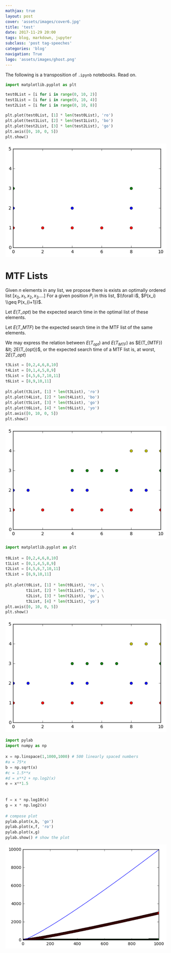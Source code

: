```yaml
---
mathjax: true
layout: post
cover: 'assets/images/cover6.jpg'
title: 'test'
date: 2017-11-29 20:00
tags: blog, markdown, jupyter
subclass: 'post tag-speeches'
categories: 'blog'
navigation: True
logo: 'assets/images/ghost.png'
---
```


The following is a transposition of `.ipynb` notebooks. Read on.

```python
import matplotlib.pyplot as plt
```

```python
test0List = [i for i in range(0, 10, 2)]
test1List = [i for i in range(0, 10, 4)]
test2List = [i for i in range(0, 10, 8)]
```

```python
plt.plot(test0List, [1] * len(test0List), 'ro')
plt.plot(test1List, [2] * len(test1List), 'bo')
plt.plot(test2List, [3] * len(test2List), 'go')
plt.axis([0, 10, 0, 5])
plt.show()
```

![png](assets/images/2017-3-3-graphing_demo_files/2017-3-3-graphing_demo_2_0.png)

# MTF Lists

Given $n$ elements in any list, we propose there is exists an optimally ordered list $[x_0, x_1, x_2, x_3....]$
For a  given position $P_i$ in this list, $\\forall i$, $P(x_i) \\geq P(x_{i+1})$.

Let  $E(T\_{opt})$ be the expected search time in the optimal list of these elements.

Let  $E(T\_{MTF})$ be the expected search time in the MTF list of the same elements.

We may express the relation between $E(T_{opt})$ and $E(T_{MTF})$ as $E(T_{MTF}) &lt; 2E(T_{opt})$, or the expected search time of a MTF list is, at worst, $2E(T\_{opt})$

```python
t3List = [0,2,4,6,8,10]
t4List = [0,1,4,5,8,9]
t5List = [4,5,6,7,10,11]
t6List = [8,9,10,11]

plt.plot(t3List, [1] * len(t3List), 'ro')
plt.plot(t4List, [2] * len(t4List), 'bo')
plt.plot(t5List, [3] * len(t5List), 'go')
plt.plot(t6List, [4] * len(t6List), 'yo')
plt.axis([0, 10, 0, 5])
plt.show()
```

![png](assets/images/2017-3-3-graphing_demo_files/2017-3-3-graphing_demo_4_0.png)

```python
import matplotlib.pyplot as plt

t0List = [0,2,4,6,8,10]
t1List = [0,1,4,5,8,9]
t2List = [4,5,6,7,10,11]
t3List = [8,9,10,11]

plt.plot(t0List, [1] * len(t0List), 'ro', \
         t1List, [2] * len(t1List), 'bo', \
         t2List, [3] * len(t2List), 'go', \
         t3List, [4] * len(t3List), 'yo')
plt.axis([0, 10, 0, 5])
plt.show()
```

![png](assets/images/2017-3-3-graphing_demo_files/2017-3-3-graphing_demo_5_0.png)

```python
import pylab
import numpy as np

x = np.linspace(1,1000,1000) # 500 linearly spaced numbers
#a = 75*x
b = np.sqrt(x)
#c = 1.5**x
#d = x**2 + np.log2(x)
e = x**1.5


f = x * np.log10(x)
g = x * np.log2(x)

# compose plot
pylab.plot(x,b, 'go')
pylab.plot(x,f, 'ro')
pylab.plot(x,g)
pylab.show() # show the plot
```

![png](assets/images/2017-3-3-graphing_demo_files/2017-3-3-graphing_demo_6_0.png)

```python

```
